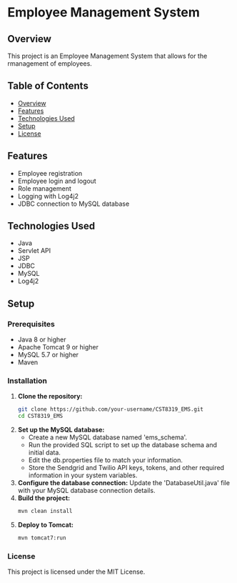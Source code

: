 # Employee Management System

## Overview

This project is an Employee Management System that allows for the rmanagement of employees. 

## Table of Contents

- [Overview](#overview)
- [Features](#features)
- [Technologies Used](#technologies-used)
- [Setup](#setup)
- [License](#license)

## Features

- Employee registration
- Employee login and logout
- Role management
- Logging with Log4j2
- JDBC connection to MySQL database

## Technologies Used

- Java
- Servlet API
- JSP
- JDBC
- MySQL
- Log4j2

## Setup

### Prerequisites

- Java 8 or higher
- Apache Tomcat 9 or higher
- MySQL 5.7 or higher
- Maven

### Installation

1. **Clone the repository:**
   ```sh
   git clone https://github.com/your-username/CST8319_EMS.git
   cd CST8319_EMS

2. **Set up the MySQL database:**
   - Create a new MySQL database named 'ems_schema'.
   - Run the provided SQL script to set up the database schema and initial data.
   - Edit the db.properties file to match your information.
   - Store the Sendgrid and Twilio API keys, tokens, and other required information in your system variables.
3. **Configure the database connection:**
   Update the 'DatabaseUtil.java' file with your MySQL database connection details.
4. **Build the project:**
   ```sh
   mvn clean install
5. **Deploy to Tomcat:**
   ```sh
   mvn tomcat7:run

### License
This project is licensed under the MIT License. 
